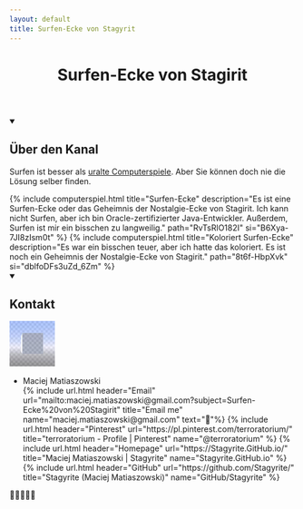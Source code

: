 ```yaml
---
layout: default
title: Surfen-Ecke von Stagyrit
---
```


<header>
    <h1>Surfen-Ecke von Stagirit</h1>
</header>
<details open>
    <summary>
        <h2>Über den Kanal</h2>
    </summary>
    <p>
        Surfen ist besser als <a class="u-url url" href="https://eltikia.github.io/" title="Nostalgie-Ecke von Stagyrit">uralte Computerspiele</a>. Aber Sie können doch nie die Lösung selber finden. 
    </p>
</details>
{% include computerspiel.html title="Surfen-Ecke" description="Es ist eine Surfen-Ecke oder das Geheimnis der Nostalgie-Ecke von Stagirit. Ich kann nicht Surfen, aber ich bin Oracle-zertifizierter Java-Entwickler. Außerdem, Surfen ist mir ein bisschen zu langweilig." path="RvTsRlO182I" si="B6Xya-7JI8zIsm0t" %}
{% include computerspiel.html title="Koloriert Surfen-Ecke" description="Es war ein bisschen teuer, aber ich hatte das koloriert. Es ist noch ein Geheimnis der Nostalgie-Ecke von Stagirit." path="8t6f-HbpXvk" si="dblfoDFs3uZd_6Zm" %}
<details open>
    <summary>
        <h2>Kontakt</h2>
    </summary>
    <a href="images/bigger-avatar.png"><img alt="" class="u-photo" src="images/avatar.png"></a>
    <ul>
        <li class="p-name fn">
            <span class="p-given-name">Maciej Matiaszowski</span>
        </li>
{% include url.html header="Email" url="mailto:maciej.matiaszowski@gmail.com?subject=Surfen-Ecke%20von%20Stagirit" title="Email me" name="maciej.matiaszowski@gmail.com" text="📧"%}
{% include url.html header="Pinterest" url="https://pl.pinterest.com/terroratorium/" title="terroratorium - Profile &#124; Pinterest" name="@terroratorium" %}
{% include url.html header="Homepage" url="https://Stagyrite.GitHub.io/" title="Maciej Matiaszowski &#124; Stagyrite" name="Stagyrite.GitHub.io" %}
{% include url.html header="GitHub" url="https://github.com/Stagyrite/" title="Stagyrite (Maciej Matiaszowski)" name="GitHub/Stagyrite" %}
    </ul>
</details>
<footer>🌴🥥🏄‍♀️🍹</footer>
